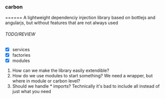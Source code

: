 ### carbon
======
A lightweight dependenciy injection library based on bottlejs and angularjs, but without features that are not always used


###### TODO/REVIEW
- [x] services
- [x] factories
- [x] modules

1. How can we make the library easily extendible?
2. How do we use modules to start something?  We need a wrapper, but where in module or carbon level?
3. Should we handle * imports?  Technically it's bad to include all instead of just what you need
